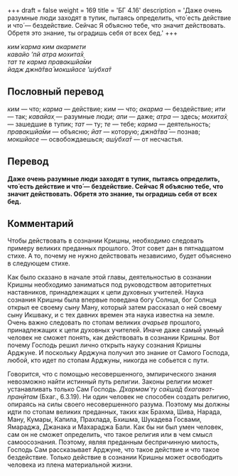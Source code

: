 +++
draft = false
weight = 169
title = 'БГ 4.16'
description = 'Даже очень разумные люди заходят в тупик, пытаясь определить, что́ есть действие и что́ — бездействие. Сейчас Я объясню тебе, что значит действовать. Обретя это знание, ты оградишь себя от всех бед.'
+++

_ким̇ карма ким акармети  
кавайо ’пй атра мохита̄х̣  
тат те карма правакшйа̄ми  
йадж джн̃а̄тва̄ мокшйасе ’ш́убха̄т_

## Пословный перевод

_ким_ — что; _карма_ — действие; _ким_ — что; _акарма_ — бездействие; _ити_ — так; _кавайах̣_ — разумные люди; _апи_ — даже; _атра_ — здесь; _мохита̄х̣_ — зашедшие в тупик; _тат_ — ту; _те_ — тебе; _карма_ — деятельность; _правакшйа̄ми_ — объясню; _йат_ — которую; _джн̃а̄тва̄_ — познав; _мокшйасе_ — освобождаешься; _аш́убха̄т_ — от несчастья.

## Перевод

**Даже очень разумные люди заходят в тупик, пытаясь определить, что́ есть действие и что́ — бездействие. Сейчас Я объясню тебе, что значит действовать. Обретя это знание, ты оградишь себя от всех бед.**

## Комментарий

Чтобы действовать в сознании Кришны, необходимо следовать примеру великих преданных прошлого. Этот совет дан в пятнадцатом стихе. А то, почему не нужно действовать независимо, будет объяснено в следующем стихе.

Как было сказано в начале этой главы, деятельностью в сознании Кришны необходимо заниматься под руководством авторитетных наставников, принадлежащих к цепи духовных учителей. Наука сознания Кришны была впервые поведана богу Солнца, бог Солнца открыл ее своему сыну Ману, который затем рассказал о ней своему сыну Икшваку, и с тех давних времен эта наука известна на земле. Очень важно следовать по стопам великих _ачарьев_ прошлого, принадлежащих к цепи духовных учителей. Иначе даже самый умный человек не сможет понять, как действовать в сознании Кришны. Вот почему Господь решил лично открыть науку сознания Кришны Арджуне. И поскольку Арджуна получил это знание от Самого Господа, любой, кто идет по стопам Арджуны, никогда не собьется с пути.

Говорится, что с помощью несовершенного, эмпирического знания невозможно найти истинный путь религии. Законы религии может устанавливать только Сам Господь. _Дхармам̇ ту са̄кша̄д бхагават-пран̣ӣтам_ (Бхаг., 6.3.19). Ни один человек не способен создать религию, опираясь на силы своего несовершенного разума. Поэтому мы должны идти по стопам великих преданных, таких как Брахма, Шива, Нарада, Ману, Кумары, Капила, Прахлада, Бхишма, Шукадева Госвами, Ямараджа, Джанака и Махараджа Бали. Как бы ни был умен человек, сам он не сможет определить, что такое религия или в чем смысл самоосознания. Поэтому, являя преданным беспричинную милость, Господь Сам рассказывает Арджуне, что такое действие и что такое бездействие. Только действие в сознании Кришны может освободить человека из плена материальной жизни.
